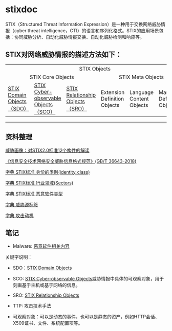 # stixdoc

STIX（Structured Threat Information Expression）是一种用于交换网络威胁情报（cyber threat intelligence，CTI）的语言和序列化格式。STIX的应用场景包括：协同威胁分析、自动化威胁情报交换、自动化威胁检测和响应等。
## STIX对网络威胁情报的描述方法如下：
<table>
<tr>
    <td colspan="6" align="center">STIX Objects</td>
    <td rowspan="3">STIX Bundle Objects</td>
</tr>
<tr>
    <td colspan="3" align="center">STIX Core Objects</td>
    <td colspan="3" align="center">STIX Meta Objects</td>
</tr>
<tr>
    <td><a href="stix/sdo.md">STIX Domain Objects（SDO）</a></td>
    <td><a href="stix/sco.md">STIX Cyber-observable Objects（SCO）</a></td>
    <td><a href="stix/sro.md">STIX Relationship Objects（SRO）</a></td>
    <td>Extension Definition Objects</td>
    <td>Language Content Objects</td>
    <td>Marking Definition Objects</td>
</tr>
</table>


---

## 资料整理

[威胁画像：对STIX2.0标准12个构件的解读](https://www.secrss.com/articles/13297)

[《信息安全技术网络安全威胁信息格式规范》(GB/T 36643-2018)](http://openstd.samr.gov.cn/bzgk/gb/newGbInfo?hcno=971636AF85AD7158EA50BB428F67C803)

[字典 STIX标准 身份的类别(identity_class)](stix/identity_class_list.md)

[字典 STIX标准 行业领域(Sectors)](stix/Sectors_list.md)

[字典 STIX标准 恶意软件类型](stix/Malware.md)

[字典 威胁源标签](stix/Threat_Actor_Label.md)

[字典 攻击动机](stix/Attack_Motivation_Vocabulary.md)

## 笔记
- Malware: [恶意软件相关内容](stix/Malware.md)



关键字说明：
- SDO：[STIX Domain Objects](stix/sdo.md)
- SCO: [STIX Cyber-observable Objects](stix/sco.md)威胁情报中具体的可观察对象，用于刻画基于主机或基于网络的信息。
- SRO: [STIX Relationship Objects](stix/sro.md)
- TTP: 攻击技术手法



- 可观察对象：可以是动态的事件，也可以是静态的资产，例如HTTP会话、X509证书、文件、系统配置项等。
